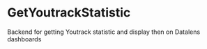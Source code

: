# GetYoutrackStatistic
Backend for getting Youtrack statistic and display then on Datalens dashboards
